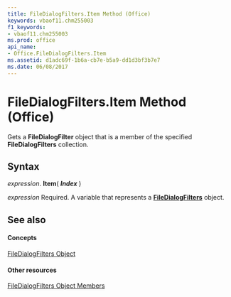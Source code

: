 ```yaml
---
title: FileDialogFilters.Item Method (Office)
keywords: vbaof11.chm255003
f1_keywords:
- vbaof11.chm255003
ms.prod: office
api_name:
- Office.FileDialogFilters.Item
ms.assetid: d1adc69f-1b6a-cb7e-b5a9-dd1d3bf3b7e7
ms.date: 06/08/2017
---
```



# FileDialogFilters.Item Method (Office)

Gets a **FileDialogFilter** object that is a member of the specified **FileDialogFilters** collection.


## Syntax

 _expression_. **Item**( **_Index_** )

 _expression_ Required. A variable that represents a **[FileDialogFilters](filedialogfilters-object-office.md)** object.


## See also


#### Concepts


[FileDialogFilters Object](filedialogfilters-object-office.md)
#### Other resources


[FileDialogFilters Object Members](filedialogfilters-members-office.md)

